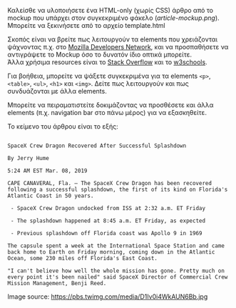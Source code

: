 Καλείσθε να υλοποιήσετε ένα HTML-only (χωρίς CSS) άρθρο από το mockup που υπάρχει στον συγκεκριμένο φάκελο (*article-mockup.png*). Μπορείτε να ξεκινήσετε από το αρχείο template.html

Σκοπός είναι να βρείτε πως λειτουργούν τα elements που χρειάζονται ψάχνοντας π.χ. στο [Mozilla Developers Network](developer.mozilla.org), και να προσπαθήσετε να αντιγράψετε το Mockup όσο το δυνατόν ίδιο οπτικά μπορείτε.
<br>
Άλλα χρήσιμα resources είναι το [Stack Overflow](stackoverflow.com) και το [w3schools](w3schools.com).

Για βοήθεια, μπορείτε να ψάξετε συγκεκριμένα για τα elements `<p>`, `<table>`, `<ul>`, `<h1>` και `<img>`. Δείτε πως λειτουργούν και πως συνδυάζονται με άλλα elements.

Μπορείτε να πειραματιστείτε δοκιμάζοντας να προσθέσετε και άλλα elements (π.χ. navigation bar στο πάνω μέρος) για να εξασκηθείτε.

Το κείμενο του άρθρου είναι το εξής:

<pre><code>
SpaceX Crew Dragon Recovered After Successful Splashdown

By Jerry Hume

5:24 AM EST Mar. 08, 2019

CAPE CANAVERAL, Fla. — The SpaceX Crew Dragon has been recovered following a successful splashdown, the first of its kind on Florida's Atlantic Coast in 50 years.

 - SpaceX Crew Dragon undocked from ISS at 2:32 a.m. ET Friday

 - The splashdown happened at 8:45 a.m. ET Friday, as expected

 - Previous splashdown off Florida coast was Apollo 9 in 1969

The capsule spent a week at the International Space Station and came back home to Earth on Friday morning, coming down in the Atlantic Ocean, some 230 miles off Florida's East Coast.

"I can't believe how well the whole mission has gone. Pretty much on every point it's been nailed" said SpaceX Director of Commercial Crew Mission Management, Benji Reed.
</code></pre>

Image source: https://pbs.twimg.com/media/D1Iv0i4WkAUN6Bb.jpg
